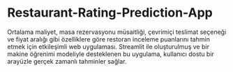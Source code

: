 # Restaurant-Rating-Prediction-App
Ortalama maliyet, masa rezervasyonu müsaitliği, çevrimiçi teslimat seçeneği ve fiyat aralığı gibi özelliklere göre restoran inceleme puanlarını tahmin etmek için etkileşimli web uygulaması. Streamlit ile oluşturulmuş ve bir makine öğrenimi modeliyle desteklenen bu uygulama, kullanıcı dostu bir arayüzle gerçek zamanlı tahminler sağlar.
